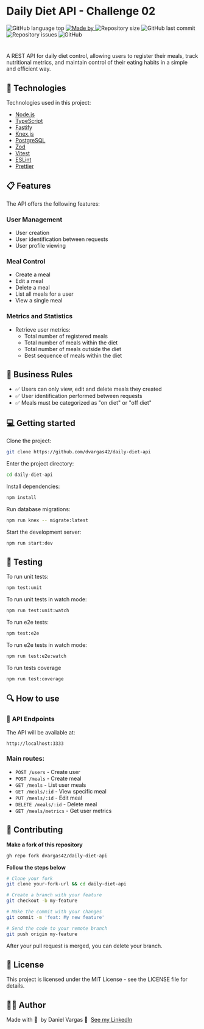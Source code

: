 # Daily Diet API - Challenge 02

![GitHub language top](https://img.shields.io/github/languages/top/dvargas42/02-challenge-daily-diet-api?color=%23177edf)
<a href="https://www.linkedin.com/in/daniel-santos-040983ab/" target="_blank" rel="noopener noreferrer">
![Made by](https://img.shields.io/badge/made%20by-daniel%20vargas-%23177edf)
</a>
![Repository size](https://img.shields.io/github/repo-size/dvargas42/daily-diet-api?color=%23177edf)
![GitHub last commit](https://img.shields.io/github/last-commit/dvargas42/daily-diet-api?color=%23177edf)
![Repository issues](https://img.shields.io/github/issues/dvargas42/daily-diet-api?color=%23177edf)
![GitHub](https://img.shields.io/github/license/dvargas42/daily-diet-api?color=%23177edf)

# 

A REST API for daily diet control, allowing users to register their meals, track nutritional metrics, and maintain control of their eating habits in a simple and efficient way.

## 🚀 Technologies

Technologies used in this project:

- [Node.js](https://nodejs.org/)
- [TypeScript](https://www.typescriptlang.org/)
- [Fastify](https://www.fastify.io/)
- [Knex.js](https://knexjs.org/)
- [PostgreSQL](https://www.postgresql.org/) 
- [Zod](https://zod.dev/)
- [Vitest](https://vitest.dev/)
- [ESLint](https://eslint.org/)
- [Prettier](https://prettier.io/)

## 📋 Features

The API offers the following features:

### **User Management**
- User creation
- User identification between requests
- User profile viewing

### **Meal Control**
- Create a meal
- Edit a meal
- Delete a meal
- List all meals for a user
- View a single meal

### **Metrics and Statistics**
- Retrieve user metrics:
  - Total number of registered meals
  - Total number of meals within the diet
  - Total number of meals outside the diet
  - Best sequence of meals within the diet

## 🔧 Business Rules

- ✅ Users can only view, edit and delete meals they created
- ✅ User identification performed between requests
- ✅ Meals must be categorized as "on diet" or "off diet"

## 💻 Getting started

Clone the project:

```bash
git clone https://github.com/dvargas42/daily-diet-api
```

Enter the project directory:

```bash
cd daily-diet-api
```

Install dependencies:

```bash
npm install
```

Run database migrations:

```bash
npm run knex -- migrate:latest
```

Start the development server:

```bash
npm run start:dev
```

## 🧪 Testing

To run unit tests:

```bash
npm test:unit
```

To run unit tests in watch mode:

```bash
npm run test:unit:watch
```

To run e2e tests:

```bash
npm test:e2e
```

To run e2e tests in watch mode:

```bash
npm run test:e2e:watch
```

To run tests coverage

```bash
npm run test:coverage
```


## 🔍 How to use

### 📡 **API Endpoints**

The API will be available at:

```
http://localhost:3333
```

### **Main routes:**

- `POST /users` - Create user
- `POST /meals` - Create meal
- `GET /meals` - List user meals
- `GET /meals/:id` - View specific meal
- `PUT /meals/:id` - Edit meal
- `DELETE /meals/:id` - Delete meal
- `GET /meals/metrics` - Get user metrics

## 🤝 Contributing

**Make a fork of this repository**

```bash
gh repo fork dvargas42/daily-diet-api
```

**Follow the steps below**

```bash
# Clone your fork
git clone your-fork-url && cd daily-diet-api

# Create a branch with your feature
git checkout -b my-feature

# Make the commit with your changes
git commit -m 'feat: My new feature'

# Send the code to your remote branch
git push origin my-feature
```

After your pull request is merged, you can delete your branch.

## 📝 License

This project is licensed under the MIT License - see the LICENSE file for details.

## 💇🏼 Author

Made with 💜 &nbsp;by Daniel Vargas 👋 &nbsp;[See my LinkedIn](https://www.linkedin.com/in/daniel-santos-040983ab/)
